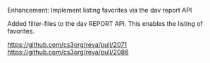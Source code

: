 Enhancement: Implement listing favorites via the dav report API 

Added filter-files to the dav REPORT API. This enables the listing of
favorites.

https://github.com/cs3org/reva/pull/2071
https://github.com/cs3org/reva/pull/2086
